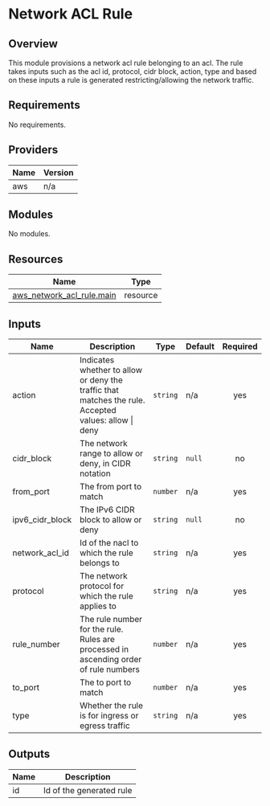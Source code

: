 # Network ACL Rule

## Overview
This module provisions a network acl rule belonging to an acl. The rule takes inputs such as the acl id, protocol, cidr block, action, type and based on these inputs a rule is generated restricting/allowing the network traffic.



[comment]: # (BEGIN_TF_DOCS)

## Requirements

No requirements.

## Providers

| Name | Version |
|------|---------|
| aws | n/a |

## Modules

No modules.

## Resources

| Name | Type |
|------|------|
| [aws_network_acl_rule.main](https://registry.terraform.io/providers/hashicorp/aws/latest/docs/resources/network_acl_rule) | resource |

## Inputs

| Name | Description | Type | Default | Required |
|------|-------------|------|---------|:--------:|
| action | Indicates whether to allow or deny the traffic that matches the rule. Accepted values: allow \| deny | `string` | n/a | yes |
| cidr\_block | The network range to allow or deny, in CIDR notation | `string` | `null` | no |
| from\_port | The from port to match | `number` | n/a | yes |
| ipv6\_cidr\_block | The IPv6 CIDR block to allow or deny | `string` | `null` | no |
| network\_acl\_id | Id of the nacl to which the rule belongs to | `string` | n/a | yes |
| protocol | The network protocol for which the rule applies to | `string` | n/a | yes |
| rule\_number | The rule number for the rule. Rules are processed in ascending order of rule numbers | `number` | n/a | yes |
| to\_port | The to port to match | `number` | n/a | yes |
| type | Whether the rule is for ingress or egress traffic | `string` | n/a | yes |

## Outputs

| Name | Description |
|------|-------------|
| id | Id of the generated rule |

[comment]: # (END_TF_DOCS)